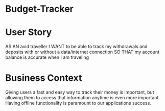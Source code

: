 # Budget-Tracker

# User Story

AS AN avid traveller
I WANT to be able to track my withdrawals and deposits with or without a data/internet connection
SO THAT my account balance is accurate when I am traveling

# Business Context

Giving users a fast and easy way to track their money is important, but allowing them to access that information anytime is even more important. Having offline functionality is paramount to our applications success.

